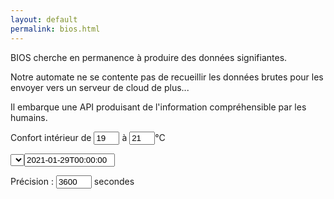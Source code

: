 ```yaml
---
layout: default
permalink: bios.html
---
```

<div class="row">
  <div class="col">
    <p class="font-weight-bold">
      BIOS cherche en permanence à produire des données signifiantes.
    </p>
    <p>
      Notre automate ne se contente pas de recueillir les données brutes pour les envoyer vers un serveur de cloud de plus...
    </p>
    <p>
      Il embarque une API produisant de l'information compréhensible par les humains.
    </p>
    <div id="filter">
      <p>Confort intérieur de <input type=text id=Tmin value=19 size=2> à <input type=text id=Tmax value=21 size=2>°C</p>
      <p><select id=circuit></select><input type=text size=15 id=ts value="2021-01-29T00:00:00" placeholder="AAAA-MM-DD HH:MM:SS"></p>
      <p>Précision : <input type=text id=interval value=3600 size=4> secondes</p>
    </div>
    <div id="chart"></div>
  </div>
  <div class="col-sm">
    <div id="heating"></div>
    <div id="out"></div>
  </div>
</div>



<style>
path {
  stroke-width: 1;
  fill: none;
}
</style>

<script src="/lib/bios.js"></script>
<script>
// var root = 'http://127.0.0.1/bios';
var root = 'http://allierhab.ddns.net/bios';

// tailles en pixel
var largeur = 600;
var hauteur = 160;
// all the margins
var margin = ({top: 20, right: 50, bottom: 20, left: 50})

var outdoorColors = { froze: '#00006F', cold: '#6a70fe', heat: '#defe85' }
var indoorColors = { cold: '#377eb8', confort: '#4daf4a', heat: '#e49f1a' }

buildSelectAndInit(root);

$("#filter").on("change", function(){
  d3.select("#chart").selectAll("*").remove();
  let circuiturl = createCircuitUrl(root);
  indoorHeatmap(circuiturl, root);
});

/*
un changement de date induit un appel à outdoorHeatmap
pour mettre à jour les histogrammes de température extérieure
*/
$("#ts").on("change", function(){
  outdoorHeatmap();
});
</script>
